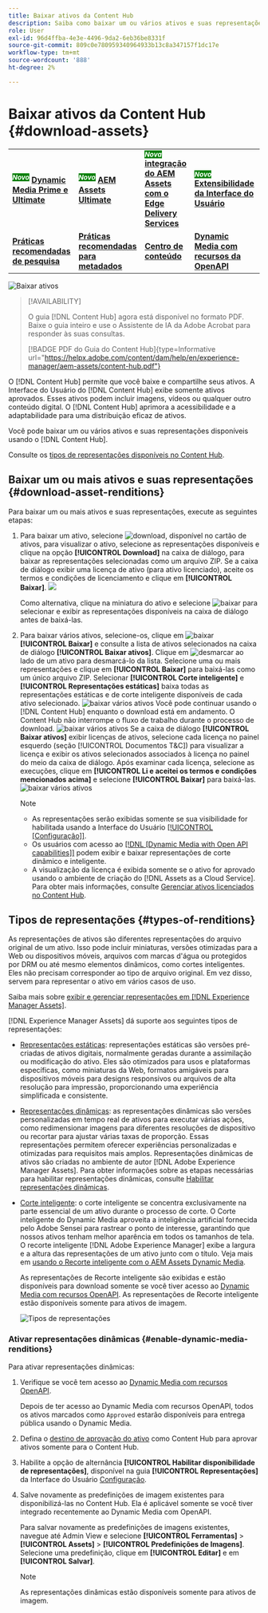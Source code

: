 ```yaml
---
title: Baixar ativos da Content Hub
description: Saiba como baixar um ou vários ativos e suas representações no portal do Content Hub.
role: User
exl-id: 96d4ffba-4e3e-4496-9da2-6eb36be8331f
source-git-commit: 809c0e780959340964933b13c8a347157f1dc17e
workflow-type: tm+mt
source-wordcount: '888'
ht-degree: 2%

---
```


# Baixar ativos da Content Hub {#download-assets}

<table>
    <tr>
        <td>
            <sup style= "background-color:#008000; color:#FFFFFF; font-weight:bold"><i>Novo</i></sup> <a href="/help/assets/dynamic-media/dm-prime-ultimate.md"><b>Dynamic Media Prime e Ultimate</b></a>
        </td>
        <td>
            <sup style= "background-color:#008000; color:#FFFFFF; font-weight:bold"><i>Novo</i></sup> <a href="/help/assets/assets-ultimate-overview.md"><b>AEM Assets Ultimate</b></a>
        </td>
        <td>
            <sup style= "background-color:#008000; color:#FFFFFF; font-weight:bold"><i>Nova</i></sup> <a href="/help/assets/integrate-aem-assets-edge-delivery-services.md"><b>integração do AEM Assets com o Edge Delivery Services</b></a>
        </td>
        <td>
            <sup style= "background-color:#008000; color:#FFFFFF; font-weight:bold"><i>Novo</i></sup> <a href="/help/assets/aem-assets-view-ui-extensibility.md"><b>Extensibilidade da Interface do Usuário</b></a>
        </td>
          <td>
            <sup style= "background-color:#008000; color:#FFFFFF; font-weight:bold"><i>Novo</i></sup> <a href="/help/assets/dynamic-media/enable-dynamic-media-prime-and-ultimate.md"><b>Habilitar o Dynamic Media Prime e o Ultimate</b></a>
        </td>
    </tr>
    <tr>
        <td>
            <a href="/help/assets/search-best-practices.md"><b>Práticas recomendadas de pesquisa</b></a>
        </td>
        <td>
            <a href="/help/assets/metadata-best-practices.md"><b>Práticas recomendadas para metadados</b></a>
        </td>
        <td>
            <a href="/help/assets/product-overview.md"><b>Centro de conteúdo</b></a>
        </td>
        <td>
            <a href="/help/assets/dynamic-media-open-apis-overview.md"><b>Dynamic Media com recursos da OpenAPI</b></a>
        </td>
        <td>
            <a href="https://developer.adobe.com/experience-cloud/experience-manager-apis/"><b>Documentação do AEM Assets para desenvolvedores</b></a>
        </td>
    </tr>
</table>

<!-- ![Download assets](assets/download-asset.jpg) -->
![Baixar ativos](assets/download-asset-genstudio.jpeg)

>[!AVAILABILITY]
>
> O guia [!DNL Content Hub] agora está disponível no formato PDF. Baixe o guia inteiro e use o Assistente de IA da Adobe Acrobat para responder às suas consultas.
>
>[!BADGE PDF do Guia do Content Hub]{type=Informative url="https://helpx.adobe.com/content/dam/help/en/experience-manager/aem-assets/content-hub.pdf"}

O [!DNL Content Hub] permite que você baixe e compartilhe seus ativos. A Interface do Usuário do [!DNL Content Hub] exibe somente ativos aprovados. Esses ativos podem incluir imagens, vídeos ou qualquer outro conteúdo digital. O [!DNL Content Hub] aprimora a acessibilidade e a adaptabilidade para uma distribuição eficaz de ativos.

Você pode baixar um ou vários ativos e suas representações disponíveis usando o [!DNL Content Hub].

Consulte os [tipos de representações disponíveis no Content Hub](#types-of-renditions).

## Baixar um ou mais ativos e suas representações {#download-asset-renditions}

Para baixar um ou mais ativos e suas representações, execute as seguintes etapas:

1. Para baixar um ativo, selecione ![download](/help/assets/assets/download-icon.svg), disponível no cartão de ativos, para visualizar o ativo, selecione as representações disponíveis e clique na opção **[!UICONTROL Download]** na caixa de diálogo, para baixar as representações selecionadas como um arquivo ZIP. Se a caixa de diálogo exibir uma licença de ativo (para ativo licenciado), aceite os termos e condições de licenciamento e clique em **[!UICONTROL Baixar]**.
   ![](/help/assets/assets/download-an-asset-CH-from-asset-card.png)

   Como alternativa, clique na miniatura do ativo e selecione ![baixar](/help/assets/assets/download-icon.svg) para selecionar e exibir as representações disponíveis na caixa de diálogo antes de baixá-las.

1. Para baixar vários ativos, selecione-os, clique em ![baixar](/help/assets/assets/download-icon.svg) **[!UICONTROL Baixar]** e consulte a lista de ativos selecionados na caixa de diálogo **[!UICONTROL Baixar ativos]**. Clique em ![desmarcar](/help/assets/assets/Close.svg) ao lado de um ativo para desmarcá-lo da lista. Selecione uma ou mais representações e clique em **[!UICONTROL Baixar]** para baixá-las como um único arquivo ZIP. Selecionar **[!UICONTROL Corte inteligente]** e **[!UICONTROL Representações estáticas]** baixa todas as representações estáticas e de corte inteligente disponíveis de cada ativo selecionado.
   ![baixar vários ativos](/help/assets/assets/download-multiple-assets-CH.png)
Você pode continuar usando o [!DNL Content Hub] enquanto o download está em andamento. O Content Hub não interrompe o fluxo de trabalho durante o processo de download.
   ![baixar vários ativos](/help/assets/assets/download-assets-notification-ch.png)
Se a caixa de diálogo **[!UICONTROL Baixar ativos]** exibir licenças de ativos, selecione cada licença no painel esquerdo (seção [!UICONTROL Documentos T&amp;C]) para visualizar a licença e exibir os ativos selecionados associados à licença no painel do meio da caixa de diálogo. Após examinar cada licença, selecione as execuções, clique em **[!UICONTROL Li e aceitei os termos e condições mencionados acima]** e selecione **[!UICONTROL Baixar]** para baixá-las.
   ![baixar vários ativos](/help/assets/assets/download-multiple-licensed-assets-CH.png)

   >[!NOTE]
   >
   >* As representações serão exibidas somente se sua visibilidade for habilitada usando a Interface do Usuário [[!UICONTROL [Configuração]]](/help/assets/configure-content-hub-ui-options.md#renditions-content-hub).
   >* Os usuários com acesso ao [[!DNL [Dynamic Media with Open API capabilities]]](/help/assets/dynamic-media-open-apis-overview.md) podem exibir e baixar representações de corte dinâmico e inteligente.
   >* A visualização da licença é exibida somente se o ativo for aprovado usando o ambiente de criação do [!DNL Assets as a Cloud Service]. Para obter mais informações, consulte [Gerenciar ativos licenciados no Content Hub](/help/assets/manage-licensed-assets-on-content-hub.md).

<!--

## Download an asset and its renditions {#download-asset-renditions} 

To download an asset and its renditions, execute the following steps: 

1. Click the asset to view its properties.

1. Click ![download](/help/assets/assets/download-icon.svg) to see the list of available asset renditions in the **[!UICONTROL Download]** panel.

   >[!NOTE]
   >
   >* The renditions display only if their visibility is enabled using the [Configuration](/help/assets/configure-content-hub-ui-options.md#renditions-content-hub) User Interface.
   >* You can download all [static, dynamic, and smart crop renditions](#types-of-renditions) while downloading an asset.

1. Select one or more renditions and click **[!UICONTROL Download]** to download the selected renditions as a zip file. 
While downloading a licensed asset, select **[!UICONTROL I have read and accepted the terms & conditions mentioned above]** before clicking **[!UICONTROL Download]**. You can also click **[!UICONTROL terms & conditions]** to view the asset license. The preview of the license displays only if the asset is approved using Assets as a Cloud Service authoring environment. For more information, see [Manage licensed assets on Content Hub](/help/assets/manage-licensed-assets-on-content-hub.md).

   ![Download single asset renditions](/help/assets/assets/download-single-asset-renditions.png)


If you are downloading a licensed asset, select **[!UICONTROL I have read and accepted the terms & conditions mentioned above]** and then click **[!UICONTROL Download]**. You can also click **[!UICONTROL terms & conditions]** to view the asset license. The preview of the license displays only if the asset is approved using Assets as a Cloud Service authoring environment. For more information, see [Manage licensed assets on Content Hub](/help/assets/manage-licensed-assets-on-content-hub.md).

>[!NOTE]
>
> The users with access to [Dynamic Media with Open API capabilities](/help/assets/dynamic-media-open-apis-overview.md) can view and download dynamic and smart crop renditions.

## Download multiple assets and their renditions {#download-multiple-assets-renditions} 

To download multiple assets and their renditions, execute the following steps: 

1. Select the assets and click ![download](/help/assets/assets/download-icon.svg) **[!UICONTROL Download]**. The [!UICONTROL Download assets] screen displays listing all the selected assets. 
1. Click **[!UICONTROL Download]** to select from the various download options to begin download:

    * **Download [!UICONTROL Originals]**: Select this option to download the selected assets in the original form.
    * **Download [!UICONTROL Static Renditions only]**: Select this option to download all available static renditions of assets except the original assets.
    * **Download [!UICONTROL Originals & Static Renditions]**: Select this option to download both original and static renditions of the selected assets. 

      ![Download multiple renditions](/help/assets/assets/download-multiple-renditions.png)

      >[!NOTE]
      >
      >* The renditions display only if their visibility is enabled using the [Configuration](/help/assets/configure-content-hub-ui-options.md#renditions-content-hub) User Interface.
      >* You can only download [static renditions](#types-of-renditions) while downloading multiple assets.

    If any of the selected asset is a licensed asset, click the license of the asset in left pane to see its preview, which enables you to select **[!UICONTROL I have read and accepted the terms & conditions mentioned above]** and then click **[!UICONTROL Download]**. The preview of the license displays only if the asset is approved using Assets as a Cloud Service authoring environment. For more information, see [Manage licensed assets on Content Hub](/help/assets/manage-licensed-assets-on-content-hub.md).

    <!--![download-multiple-license](/help/assets/assets/download-multiple-license.png)-->

<!--1. On the Content Hub homepage, select the asset and click **Download**. The **Download assets** dialog box displays a license or list of licenses associated with the selected assets in the left pane. 
1. Click a license in the left pane to see its PDF in the middle pane and the associated assets with it in the right pane. The license PDF preview is displayed only if the license is approved in your Assets as a Cloud Service environment. [Approve the license PDFs](/help/assets/approve-assets-content-hub.md) of the selected assets to see their previews.
1. Optional: Click ![remove-icon](/help/assets/assets/remove-icon.svg) to remove a license from the dialog box.
1. Select **I have read and accept all the terms and conditions mentioned above.** 
1. Click **Download** to download the selected assets.-->

<!---This dialog box displays the list of licenses associated with the selected assets in the left pane. Select a license to preview its terms and conditions (in pdf format) in the middle pane and the preview of the associated assets to the license in the right. Reviewed licenses are highlighted in light blue.


The dialog box that displays depends on whether the download list includes expired assets or only non-expired assets. <br/>
**Download expired assets dialog box:** This dialog box displays the expired assets' preview along with their expiry date in the left pane. The expired assets' count out of total selected displays in the right pane. Click **Proceed with all assets** to download expired assets with other assets (if present). The Download assets dialog box displays. See the [Download assets dialog box](#Download-asset-dialog-box) to proceed further.
    
    >[!NOTE]
    >
    >[Enable the download option for expired assets](/help/assets/configure-content-hub-ui-options.md#expired-assets-content-hub) to download them. Only expired assets that have enabled downloading are available for download.

   <a id="Download-asset-dialog-box"></a> **Download assets dialog box:** This dialog box displays the list of licenses associated with the selected assets in the left pane. Select a license to preview its terms and conditions (in pdf format) in the middle pane and the associated assets' preview and their count in the right pane. Reviewed licenses are highlighted in light blue.

    >[!NOTE]
    >
    > The **Download Asset dialog box** previews licensing terms and conditions only for approved licenses. [Approve the assets' licenses](/help/assets/approve-assets-content-hub.md) before downloading them to preview their licensing terms in the **Download Asset dialog box**.

1. Click  ![remove-icon](/help/assets/assets/remove-icon.svg) to remove a license from the download dialog box. 

1. Accept the terms and conditions and then click **Download** to download assets associated with the available licenses in the left pane.-->
<!--![download-multiple-license](/help/assets/assets/download-multiple-license.png)-->

<!---
### Download non-licensed Assets {#download-non-licensed-assets}

 To download non-licensed assets, select the assets and click ![download](/help/assets/assets/download-icon.svg) from the top rail.-->

## Tipos de representações {#types-of-renditions}

As representações de ativos são diferentes representações do arquivo original de um ativo. Isso pode incluir miniaturas, versões otimizadas para a Web ou dispositivos móveis, arquivos com marcas d&#39;água ou protegidos por DRM ou até mesmo elementos dinâmicos, como cortes inteligentes. Eles não precisam corresponder ao tipo de arquivo original. Em vez disso, servem para representar o ativo em vários casos de uso.

Saiba mais sobre [exibir e gerenciar representações em [!DNL Experience Manager Assets]](/help/assets/renditions.md).

[!DNL Experience Manager Assets] dá suporte aos seguintes tipos de representações:

* [Representações estáticas](/help/assets/renditions.md#static-renditions): representações estáticas são versões pré-criadas de ativos digitais, normalmente geradas durante a assimilação ou modificação do ativo. Eles são otimizados para usos e plataformas específicas, como miniaturas da Web, formatos amigáveis para dispositivos móveis para designs responsivos ou arquivos de alta resolução para impressão, proporcionando uma experiência simplificada e consistente.

* [Representações dinâmicas](/help/assets/renditions.md#dynamic-renditions): as representações dinâmicas são versões personalizadas em tempo real de ativos para executar várias ações, como redimensionar imagens para diferentes resoluções de dispositivo ou recortar para ajustar várias taxas de proporção. Essas representações permitem oferecer experiências personalizadas e otimizadas para requisitos mais amplos. Representações dinâmicas de ativos são criadas no ambiente de autor [!DNL Adobe Experience Manager Assets]. Para obter informações sobre as etapas necessárias para habilitar representações dinâmicas, consulte [Habilitar representações dinâmicas](#enable-dynamic-media-renditions).

* [Corte inteligente](/help/assets/dynamic-media/image-profiles.md#creating-image-profiles): o corte inteligente se concentra exclusivamente na parte essencial de um ativo durante o processo de corte. O Corte inteligente do Dynamic Media aproveita a inteligência artificial fornecida pelo Adobe Sensei para rastrear o ponto de interesse, garantindo que nossos ativos tenham melhor aparência em todos os tamanhos de tela. O recorte inteligente [!DNL Adobe Experience Manager] exibe a largura e a altura das representações de um ativo junto com o título. Veja mais em [usando o Recorte inteligente com o AEM Assets Dynamic Media](https://experienceleague.adobe.com/en/docs/experience-manager-learn/assets/dynamic-media/images/smart-crop-feature-video-use).

  As representações de Recorte inteligente são exibidas e estão disponíveis para download somente se você tiver acesso ao [Dynamic Media com recursos OpenAPI](/help/assets/dynamic-media-open-apis-overview.md). As representações de Recorte inteligente estão disponíveis somente para ativos de imagem.

  ![Tipos de representações](/help/assets/assets/renditions-types.png)

### Ativar representações dinâmicas {#enable-dynamic-media-renditions}

Para ativar representações dinâmicas:

1. Verifique se você tem acesso ao [Dynamic Media com recursos OpenAPI](/help/assets/dynamic-media-open-apis-overview.md).

   Depois de ter acesso ao Dynamic Media com recursos OpenAPI, todos os ativos marcados como `Approved` estarão disponíveis para entrega pública usando o Dynamic Media.

1. Defina o [destino de aprovação do ativo](/help/assets/approve-assets-content-hub.md#set-approval-target) como Content Hub para aprovar ativos somente para o Content Hub.

1. Habilite a opção de alternância **[!UICONTROL Habilitar disponibilidade de representações]**, disponível na guia **[!UICONTROL Representações]** da Interface do Usuário [Configuração](/help/assets/configure-content-hub-ui-options.md#access-configuration-options-content-hub).

1. Salve novamente as predefinições de imagem existentes para disponibilizá-las no Content Hub. Ela é aplicável somente se você tiver integrado recentemente ao Dynamic Media com OpenAPI.

   Para salvar novamente as predefinições de imagens existentes, navegue até Admin View e selecione **[!UICONTROL Ferramentas]** > **[!UICONTROL Assets]** > **[!UICONTROL Predefinições de Imagens]**. Selecione uma predefinição, clique em **[!UICONTROL Editar]** e em **[!UICONTROL Salvar]**.



   >[!NOTE]
   > 
   > As representações dinâmicas estão disponíveis somente para ativos de imagem.



